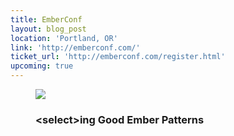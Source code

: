 ```yaml
---
title: EmberConf
layout: blog_post
location: 'Portland, OR'
link: 'http://emberconf.com/'
ticket_url: 'http://emberconf.com/register.html'
upcoming: true
---
```

<figure>
    <img src="{% asset_path talks/ember-conf.png %}">
    <figcaption>
        <h3>&lt;select&gt;ing Good Ember Patterns</h3>
    </figcaption>
</figure> 